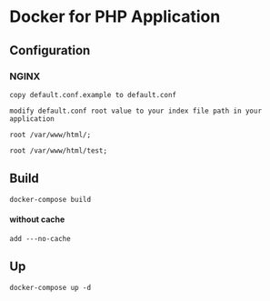 # Docker for PHP Application

## Configuration

### NGINX

    copy default.conf.example to default.conf

    modify default.conf root value to your index file path in your application

    root /var/www/html/;

    root /var/www/html/test;


## Build

    docker-compose build

####  without cache

    add ---no-cache

## Up

    docker-compose up -d